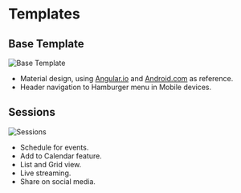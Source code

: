 # Templates

## Base Template
![Base Template]
* Material design, using [Angular.io] and [Android.com] as reference. 
* Header navigation to Hamburger menu in Mobile devices.


## Sessions
![Sessions]
* Schedule for events.
* Add to Calendar feature.
* List and Grid view.
* Live streaming.
* Share on social media.



[Angular.io]: https://angular.io
[Android.com]: https://www.android.com
[Base Template]: https://github.com/fayausa/port-80-event-app/mocks/baseTemplate.png
[Sessions]: https://github.com/fayausa/port-80-event-app/mocks/sessionsPage.png